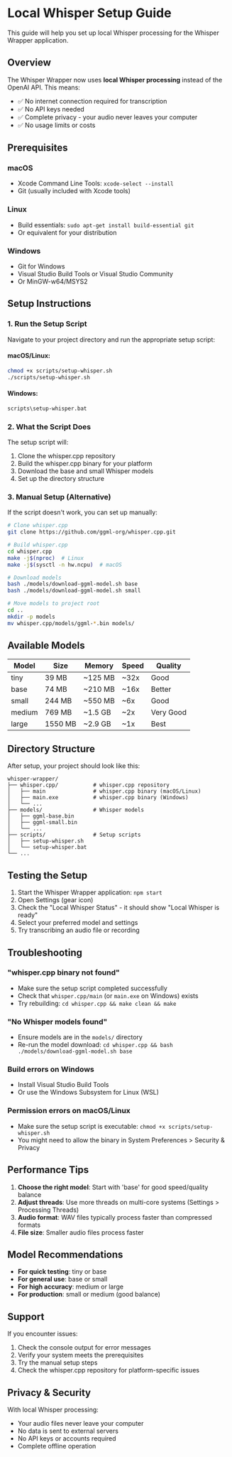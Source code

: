 # Local Whisper Setup Guide

This guide will help you set up local Whisper processing for the Whisper Wrapper application.

## Overview

The Whisper Wrapper now uses **local Whisper processing** instead of the OpenAI API. This means:
- ✅ No internet connection required for transcription
- ✅ No API keys needed
- ✅ Complete privacy - your audio never leaves your computer
- ✅ No usage limits or costs

## Prerequisites

### macOS
- Xcode Command Line Tools: `xcode-select --install`
- Git (usually included with Xcode tools)

### Linux
- Build essentials: `sudo apt-get install build-essential git`
- Or equivalent for your distribution

### Windows
- Git for Windows
- Visual Studio Build Tools or Visual Studio Community
- Or MinGW-w64/MSYS2

## Setup Instructions

### 1. Run the Setup Script

Navigate to your project directory and run the appropriate setup script:

#### macOS/Linux:
```bash
chmod +x scripts/setup-whisper.sh
./scripts/setup-whisper.sh
```

#### Windows:
```cmd
scripts\setup-whisper.bat
```

### 2. What the Script Does

The setup script will:
1. Clone the whisper.cpp repository
2. Build the whisper.cpp binary for your platform
3. Download the base and small Whisper models
4. Set up the directory structure

### 3. Manual Setup (Alternative)

If the script doesn't work, you can set up manually:

```bash
# Clone whisper.cpp
git clone https://github.com/ggml-org/whisper.cpp.git

# Build whisper.cpp
cd whisper.cpp
make -j$(nproc)  # Linux
make -j$(sysctl -n hw.ncpu)  # macOS

# Download models
bash ./models/download-ggml-model.sh base
bash ./models/download-ggml-model.sh small

# Move models to project root
cd ..
mkdir -p models
mv whisper.cpp/models/ggml-*.bin models/
```

## Available Models

| Model | Size | Memory | Speed | Quality |
|-------|------|--------|-------|---------|
| tiny | 39 MB | ~125 MB | ~32x | Good |
| base | 74 MB | ~210 MB | ~16x | Better |
| small | 244 MB | ~550 MB | ~6x | Good |
| medium | 769 MB | ~1.5 GB | ~2x | Very Good |
| large | 1550 MB | ~2.9 GB | ~1x | Best |

## Directory Structure

After setup, your project should look like this:

```
whisper-wrapper/
├── whisper.cpp/           # whisper.cpp repository
│   ├── main               # whisper.cpp binary (macOS/Linux)
│   ├── main.exe           # whisper.cpp binary (Windows)
│   └── ...
├── models/                # Whisper models
│   ├── ggml-base.bin
│   ├── ggml-small.bin
│   └── ...
├── scripts/               # Setup scripts
│   ├── setup-whisper.sh
│   └── setup-whisper.bat
└── ...
```

## Testing the Setup

1. Start the Whisper Wrapper application: `npm start`
2. Open Settings (gear icon)
3. Check the "Local Whisper Status" - it should show "Local Whisper is ready"
4. Select your preferred model and settings
5. Try transcribing an audio file or recording

## Troubleshooting

### "whisper.cpp binary not found"
- Make sure the setup script completed successfully
- Check that `whisper.cpp/main` (or `main.exe` on Windows) exists
- Try rebuilding: `cd whisper.cpp && make clean && make`

### "No Whisper models found"
- Ensure models are in the `models/` directory
- Re-run the model download: `cd whisper.cpp && bash ./models/download-ggml-model.sh base`

### Build errors on Windows
- Install Visual Studio Build Tools
- Or use the Windows Subsystem for Linux (WSL)

### Permission errors on macOS/Linux
- Make sure the setup script is executable: `chmod +x scripts/setup-whisper.sh`
- You might need to allow the binary in System Preferences > Security & Privacy

## Performance Tips

1. **Choose the right model**: Start with 'base' for good speed/quality balance
2. **Adjust threads**: Use more threads on multi-core systems (Settings > Processing Threads)
3. **Audio format**: WAV files typically process faster than compressed formats
4. **File size**: Smaller audio files process faster

## Model Recommendations

- **For quick testing**: tiny or base
- **For general use**: base or small
- **For high accuracy**: medium or large
- **For production**: small or medium (good balance)

## Support

If you encounter issues:
1. Check the console output for error messages
2. Verify your system meets the prerequisites
3. Try the manual setup steps
4. Check the whisper.cpp repository for platform-specific issues

## Privacy & Security

With local Whisper processing:
- Your audio files never leave your computer
- No data is sent to external servers
- No API keys or accounts required
- Complete offline operation